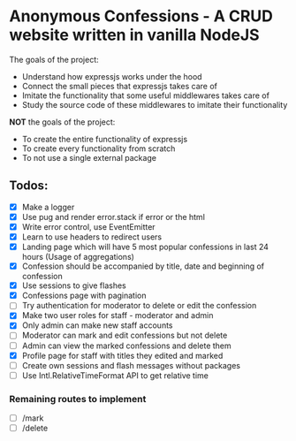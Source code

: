 # Anonymous Confessions - A CRUD website written in vanilla NodeJS

The goals of the project:

- Understand how expressjs works under the hood
- Connect the small pieces that expressjs takes care of
- Imitate the functionality that some useful middlewares takes care of
- Study the source code of these middlewares to imitate their functionality

**NOT** the goals of the project:

- To create the entire functionality of expressjs
- To create every functionality from scratch
- To not use a single external package

## Todos:

- [x] Make a logger
- [x] Use pug and render error.stack if error or the html
- [x] Write error control, use EventEmitter
- [x] Learn to use headers to redirect users
- [x] Landing page which will have 5 most popular confessions in last 24 hours (Usage of aggregations)
- [x] Confession should be accompanied by title, date and beginning of confession
- [x] Use sessions to give flashes
- [x] Confessions page with pagination
- [ ] Try authentication for moderator to delete or edit the confession
- [x] Make two user roles for staff - moderator and admin
- [x] Only admin can make new staff accounts
- [ ] Moderator can mark and edit confessions but not delete
- [ ] Admin can view the marked confessions and delete them
- [x] Profile page for staff with titles they edited and marked
- [ ] Create own sessions and flash messages without packages
- [ ] Use Intl.RelativeTimeFormat API to get relative time

### Remaining routes to implement

- [ ] /mark
- [ ] /delete
